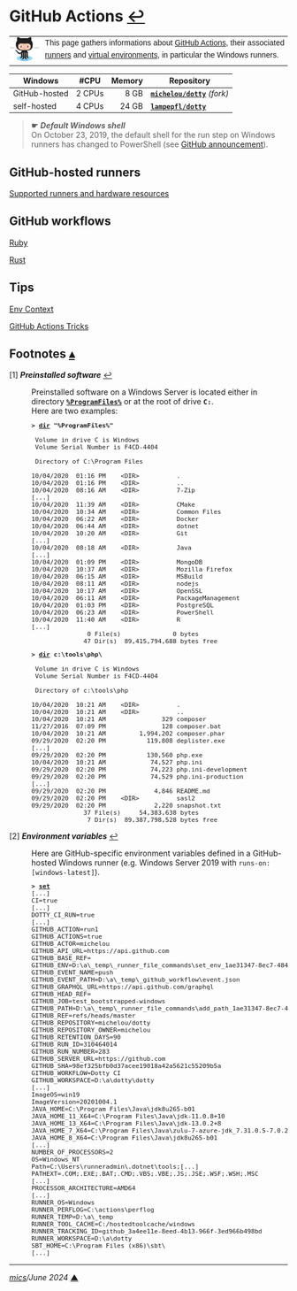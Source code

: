# <span id="top">GitHub Actions</span> <span style="size:30%;"><a href="README.md">↩</a></span>

<table style="font-family:Helvetica,Arial;line-height:1.6;">
  <tr>
  <td style="border:0;padding:0 10px 0 0;max-width:120px;">
    <a href="https://github.com/" rel="external"><img style="border:0;width:120px;" src="./docs/images/Octocat.png" alt="GitHub project"/></a>
  </td>
  <td style="border:0;padding:0;vertical-align:text-top;">
    This page gathers informations about <a href="https://docs.github.com/en/free-pro-team@latest/actions" rel="external">GitHub Actions</a>, their associated <a href="https://github.com/actions/runner/releases">runners</a> and <a href="https://github.com/actions/virtual-environments" rel="external">virtual environments</a>, in particular the Windows runners.
  </td>
  </tr>
</table>

| Windows       | #CPU   | Memory | Repository |
|---------------|--------|-------:|------------|
| GitHub-hosted | 2&nbsp;CPUs |  8&nbsp;GB  | [**`michelou/dotty`**](https://github.com/lampepfl/dotty/actions) *(fork)* |
| self-hosted   | 4 CPUs | 24 GB  | [**`lampepfl/dotty`**](https://github.com/lampepfl/dotty/actions) |

> **&#9755;** ***Default Windows shell***<br/>
> On October 23, 2019, the default shell for the run step on Windows runners has changed to PowerShell (see [GitHub announcement](https://github.blog/changelog/2019-10-17-github-actions-default-shell-on-windows-runners-is-changing-to-powershell/)).

## <span id="runners">GitHub-hosted runners</span>

[Supported runners and hardware resources][gh_resources]

## <span id="workflows">GitHub workflows</span>

[Ruby](https://github.com/ruby/ruby/tree/master/.github/workflows)

[Rust](https://github.com/rust-lang/rust/tree/master/.github/workflows)


## Tips

[Env Context][gh_env_setup]

[GitHub Actions Tricks](https://rammusxu.github.io/toolkit/snippets/github-action/)

## <span id="footnotes">Footnotes</span> [**&#x25B4;**](#top)

<span id="footnote_01">[1]</span> ***Preinstalled software*** [↩](#anchor_01)

<dl><dd>
Preinstalled software on a Windows Server is located either in directory <a href="https://docs.microsoft.com/en-us/windows/deployment/usmt/usmt-recognized-environment-variables"><b><code>%ProgramFiles%</code></b></a> or at the root of drive <b><code>C:</code></b>.<br/>Here are two examples:
</dd>
<dd>
<pre style="font-size:80%;">
<b>&gt; <a href="https://docs.microsoft.com/en-us/windows-server/administration/windows-commands/dir">dir</a> "%ProgramFiles%"</b>
&nbsp;
 Volume in drive C is Windows
 Volume Serial Number is F4CD-4404
&nbsp;
 Directory of C:\Program Files
&nbsp;
10/04/2020  01:16 PM    &lt;DIR&gt;          .
10/04/2020  01:16 PM    &lt;DIR&gt;          ..
10/04/2020  08:16 AM    &lt;DIR&gt;          7-Zip
[...]
10/04/2020  11:39 AM    &lt;DIR&gt;          CMake
10/04/2020  10:34 AM    &lt;DIR&gt;          Common Files
10/04/2020  06:22 AM    &lt;DIR&gt;          Docker
10/04/2020  06:44 AM    &lt;DIR&gt;          dotnet
10/04/2020  10:20 AM    &lt;DIR&gt;          Git
[...]
10/04/2020  08:18 AM    &lt;DIR&gt;          Java
[...]
10/04/2020  01:09 PM    &lt;DIR&gt;          MongoDB
10/04/2020  10:37 AM    &lt;DIR&gt;          Mozilla Firefox
10/04/2020  06:15 AM    &lt;DIR&gt;          MSBuild
10/04/2020  08:11 AM    &lt;DIR&gt;          nodejs
10/04/2020  10:17 AM    &lt;DIR&gt;          OpenSSL
10/04/2020  06:11 AM    &lt;DIR&gt;          PackageManagement
10/04/2020  01:03 PM    &lt;DIR&gt;          PostgreSQL
10/04/2020  06:23 AM    &lt;DIR&gt;          PowerShell
10/04/2020  11:40 AM    &lt;DIR&gt;          R
[...]
               0 File(s)              0 bytes
              47 Dir(s)  89,415,794,688 bytes free
</pre>
<pre style="font-size:80%;">
<b>&gt; <a href="https://docs.microsoft.com/en-us/windows-server/administration/windows-commands/dir">dir</a> c:\tools\php\</b>
&nbsp;
 Volume in drive C is Windows
 Volume Serial Number is F4CD-4404
&nbsp;
 Directory of c:\tools\php
&nbsp;
10/04/2020  10:21 AM    &lt;DIR&gt;          .
10/04/2020  10:21 AM    &lt;DIR&gt;          ..
10/04/2020  10:21 AM               329 composer
11/27/2016  07:09 PM               128 composer.bat
10/04/2020  10:21 AM         1,994,202 composer.phar
09/29/2020  02:20 PM           119,808 deplister.exe
[...]
09/29/2020  02:20 PM           130,560 php.exe
10/04/2020  10:21 AM            74,527 php.ini
09/29/2020  02:20 PM            74,223 php.ini-development
09/29/2020  02:20 PM            74,529 php.ini-production
[...]
09/29/2020  02:20 PM             4,846 README.md
09/29/2020  02:20 PM    &lt;DIR&gt;          sasl2
09/29/2020  02:20 PM             2,220 snapshot.txt
              37 File(s)     54,383,638 bytes
               7 Dir(s)  89,387,798,528 bytes free
</pre>
</dd></dl>

<span id="footnote_02">[2]</span> ***Environment variables*** [↩](#anchor_02)

<dl><dd>
Here are GitHub-specific environment variables defined in a GitHub-hosted Windows runner (e.g. Windows Server 2019 with <code>runs-on: [windows-latest]</code>). 
</dd>
<dd>
<pre style="font-size:80%;">
<b>&gt; <a href="https://docs.microsoft.com/en-us/windows-server/administration/windows-commands/set_1">set</a></b>
[...]
CI=true
[...]
DOTTY_CI_RUN=true
[...]
GITHUB_ACTION=run1
GITHUB_ACTIONS=true
GITHUB_ACTOR=michelou
GITHUB_API_URL=https://api.github.com
GITHUB_BASE_REF=
GITHUB_ENV=D:\a\_temp\_runner_file_commands\set_env_1ae31347-8ec7-4848-b055-addf7aaafa1c
GITHUB_EVENT_NAME=push
GITHUB_EVENT_PATH=D:\a\_temp\_github_workflow\event.json
GITHUB_GRAPHQL_URL=https://api.github.com/graphql
GITHUB_HEAD_REF=
GITHUB_JOB=test_bootstrapped-windows
GITHUB_PATH=D:\a\_temp\_runner_file_commands\add_path_1ae31347-8ec7-4848-b055-addf7aaafa1c
GITHUB_REF=refs/heads/master
GITHUB_REPOSITORY=michelou/dotty
GITHUB_REPOSITORY_OWNER=michelou
GITHUB_RETENTION_DAYS=90
GITHUB_RUN_ID=310464014
GITHUB_RUN_NUMBER=283
GITHUB_SERVER_URL=https://github.com
GITHUB_SHA=98ef325bfb0d37acee19018a42a5621c55209b5a
GITHUB_WORKFLOW=Dotty CI
GITHUB_WORKSPACE=D:\a\dotty\dotty
[...]
ImageOS=win19
ImageVersion=20201004.1
JAVA_HOME=C:\Program Files\Java\jdk8u265-b01
JAVA_HOME_11_X64=C:\Program Files\Java\jdk-11.0.8+10
JAVA_HOME_13_X64=C:\Program Files\Java\jdk-13.0.2+8
JAVA_HOME_7_X64=C:\Program Files\Java\zulu-7-azure-jdk_7.31.0.5-7.0.232-win_x64
JAVA_HOME_8_X64=C:\Program Files\Java\jdk8u265-b01
[...]
NUMBER_OF_PROCESSORS=2
OS=Windows_NT
Path=C:\Users\runneradmin\.dotnet\tools;[...]
PATHEXT=.COM;.EXE;.BAT;.CMD;.VBS;.VBE;.JS;.JSE;.WSF;.WSH;.MSC
[...]
PROCESSOR_ARCHITECTURE=AMD64
[...]
RUNNER_OS=Windows
RUNNER_PERFLOG=C:\actions\perflog
RUNNER_TEMP=D:\a\_temp
RUNNER_TOOL_CACHE=C:/hostedtoolcache/windows
RUNNER_TRACKING_ID=github_3a4ee11e-8eed-4b13-966f-3ed966b498bd
RUNNER_WORKSPACE=D:\a\dotty
SBT_HOME=C:\Program Files (x86)\sbt\
[...]
</pre>
</dd></dl>

***

*[mics](https://lampwww.epfl.ch/~michelou/)/June 2024* [**&#9650;**](#top)
<span id="bottom">&nbsp;</span>

<!-- link refs -->

[dotty]: https://dotty.epfl.ch/
[gh_env_setup]: https://github.community/t/default-behavior-of-environment-variables-and-the-setup-of-env/18222
[gh_resources]: https://docs.github.com/en/free-pro-team@latest/actions/reference/specifications-for-github-hosted-runners#supported-runners-and-hardware-resources
